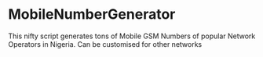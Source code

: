 # MobileNumberGenerator

This nifty script generates tons of Mobile GSM Numbers of popular Network Operators in Nigeria. Can be customised for other networks

